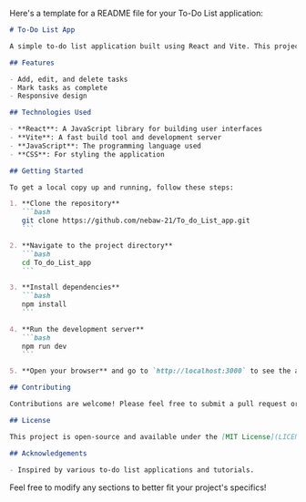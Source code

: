 Here's a template for a README file for your To-Do List application:

````markdown
# To-Do List App

A simple to-do list application built using React and Vite. This project demonstrates how to set up a React application with Vite, including features like Hot Module Replacement (HMR) and ESLint rules.

## Features

- Add, edit, and delete tasks
- Mark tasks as complete
- Responsive design

## Technologies Used

- **React**: A JavaScript library for building user interfaces
- **Vite**: A fast build tool and development server
- **JavaScript**: The programming language used
- **CSS**: For styling the application

## Getting Started

To get a local copy up and running, follow these steps:

1. **Clone the repository**
   ```bash
   git clone https://github.com/nebaw-21/To_do_List_app.git
   ```

2. **Navigate to the project directory**
   ```bash
   cd To_do_List_app
   ```

3. **Install dependencies**
   ```bash
   npm install
   ```

4. **Run the development server**
   ```bash
   npm run dev
   ```

5. **Open your browser** and go to `http://localhost:3000` to see the app in action.

## Contributing

Contributions are welcome! Please feel free to submit a pull request or open an issue.

## License

This project is open-source and available under the [MIT License](LICENSE).

## Acknowledgements

- Inspired by various to-do list applications and tutorials.
````

Feel free to modify any sections to better fit your project's specifics!
